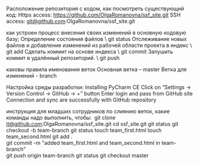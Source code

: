 Расположение репозитория с кодом, как посмотреть существующий код:
Https access: https://github.com/OlgaRomanovna/ssf_site.git
SSH access: git@github.com:OlgaRomanovna/ssf_site.git 

как устроен процесс внесения своих изменений в основную кодовую базу;
Определение состояния файлов \\ git status
Отслеживание новых файлов и добавление изменений из рабочей области проекта в индекс \\ git add
Сделать коммит на основе индекса \\ git commit
Запушить коммит в удалённый репозиторий. \\ git push

каковы правила именования веток
Основная ветка – master
Ветка для изменений - branch


Настройка среды разработки: 
Installing PyCharm CE
Click on “Settings -> Version Control -> GitHub -> +” button
Enter login and pass from GitHub site
Connection and sync are successfully with GitHub repository

инструкция для младших сотрудников по слиянию веток, какие команды надо выполнить, чтобы: 
 git clone it@github.com:OlgaRomanovna/ssf_site.git 
cd ssf_site.git
git status
git checkout -b team-branch
git status
touch team_first.html
touch team_second.html
git add .							
git commit -m "added team_first.html and team_second.html in team-branch”	    
git push origin team-branch	
git status
git checkout master
